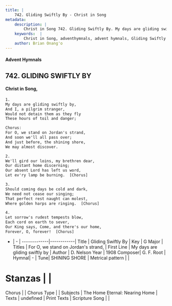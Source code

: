 ```yaml
---
title: |
    742. Gliding Swiftly By - Christ in Song
metadata:
    description: |
        Christ in Song 742. Gliding Swiftly By. My days are gliding swiftly by, And I, a pilgrim stranger, Would not detain them as they fly These hours of toil and danger; Chorus: For O, we stand on Jordan's strand, And soon we'll all pass over; And just before, the shining shore, We may almost discover.
    keywords:  |
        Christ in Song, adventhymnals, advent hymnals, Gliding Swiftly By, My days are gliding swiftly by. For O, we stand on Jordan's strand,
    author: Brian Onang'o
---
```


#### Advent Hymnals
## 742. GLIDING SWIFTLY BY
####  Christ in Song,

```txt
1.
My days are gliding swiftly by,
And I, a pilgrim stranger,
Would not detain them as they fly
These hours of toil and danger;

Chorus:
For O, we stand on Jordan's strand,
And soon we'll all pass over;
And just before, the shining shore,
We may almost discover.

2.
We'll gird our loins, my brethren dear,
Our distant home discerning;
Our absent Lord has left us word,
Let ev'ry lamp be burning.  [Chorus]

3.
Should coming days be cold and dark,
We need not cease our singing;
That perfect rest naught can molest,
Where golden harps are ringing.  [Chorus]

4.
Let sorrow's rudest tempests blow,
Each cord on earth to sever,
Our King says, Come, and there's our home, 
Forever, O, forever!  [Chorus]

```

- |   -  |
-------------|------------|
Title | Gliding Swiftly By |
Key | G Major |
Titles | For O, we stand on Jordan's strand, |
First Line | My days are gliding swiftly by |
Author | D. Nelson
Year | 1908
Composer| G. F. Root |
Hymnal|  - |
Tune| SHINING SHORE |
Metrical pattern | |
# Stanzas |  |
Chorus |  |
Chorus Type |  |
Subjects | The Home Eternal: Nearing Home |
Texts | undefined |
Print Texts | 
Scripture Song |  |
    
